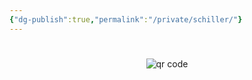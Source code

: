 ```yaml
---
{"dg-publish":true,"permalink":"/private/schiller/"}
---
```


#




#
<p style="text-align: center;"><img src="https://chart.googleapis.com/chart?cht=qr&chl=https://notes.andrasdenes.com/schiller&chs=180x180&choe=UTF-8&chld=L|2" alt="qr code"></p>

